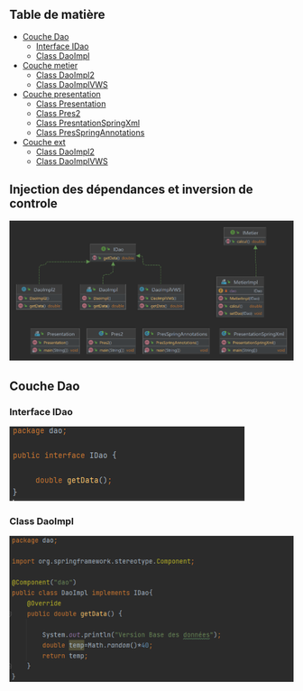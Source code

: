 <h2>Table de matière</h2>
<ul>
    <li><a href="#dao">Couche Dao</a> 
        <ul><li><a href="#idao">Interface IDao</a></li>
        <li><a href="#impldao">Class DaoImpl</a></li></ul>
    </li>
   
<li><a href="">Couche metier</a>
        <ul><li><a href="">Class DaoImpl2</a></li>
        <li><a href="">Class DaoImplVWS</a></li></ul>
 </li>
<li><a href="">Couche presentation</a>
        <ul><li><a href="">Class Presentation</a></li>
        <li><a href="">Class Pres2</a></li>
        <li><a href="">Class PresntationSpringXml</a></li>
        <li><a href="">Class PresSpringAnnotations</a></li></ul>
    </li>
    <li><a href="">Couche ext</a>
        <ul><li><a href="">Class DaoImpl2</a></li>
        <li><a href="">Class DaoImplVWS</a></li></ul>
</li></ul>

<h2>Injection des dépendances et inversion de controle</h2>
<img src="captures/TP_IOC.png">
<h2 id="dao">Couche Dao</h2>
<h3 id="idao">Interface IDao</h3>
<img src="captures/Idao.PNG">
<h3 id="impldao">Class DaoImpl</h3>
<img src="captures/DaoImpl.PNG">